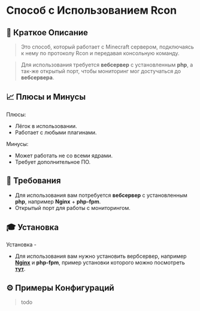 # Способ с Использованием Rcon

## 📝 Краткое Описание

>Это способ, который работает с Minecraft сервером, подключаясь к нему по протоколу Rcon и передавая консольную команду.

>Для использования требуется **вебсервер** с установленным **php**, а так-же открытый порт, чтобы мониторинг мог достучаться до **вебсервера**.

## 📈 Плюсы и Минусы

Плюсы:

- Лёгок в использовании.
- Работает с любыми плагинами.

Минусы:

- Может работать не со всеми ядрами.
- Требует дополнительное ПО.

## 🧾 Требования

- Для использования вам потребуется **вебсервер** с установленным **php**, например **Nginx** + **php-fpm**.
- Открытый порт для работы с мониторингом.

## 🎓 Установка

Установка -
* Для использования вам нужно установить вербсервер, например [**Nginx**](https://www.nginx.com/) и **php-fpm**, пример установки которого можно посмотреть [**тут**](/docs/RewardSystem/WebServer.md).

## ⚙️ Примеры Конфигураций

>todo